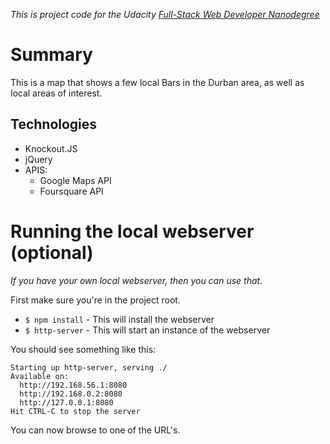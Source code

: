 *This is project code for the Udacity [Full-Stack Web Developer Nanodegree](https://www.udacity.com/course/full-stack-web-developer-nanodegree--nd004)*

# Summary
This is a map that shows a few local Bars in the Durban area, as well as local areas of interest.

## Technologies
- Knockout.JS
- jQuery
- APIS:
  - Google Maps API
  - Foursquare API

# Running the local webserver (optional)
*If you have your own local webserver, then you can use that.*

First make sure you're in the project root.
- `$ npm install` - This will install the webserver
- `$ http-server` - This will start an instance of the webserver

You should see something like this:
```
Starting up http-server, serving ./
Available on:
  http://192.168.56.1:8080
  http://192.168.0.2:8080
  http://127.0.0.1:8080
Hit CTRL-C to stop the server
```
You can now browse to one of the URL's.

